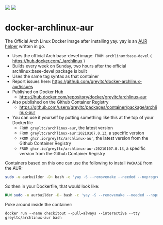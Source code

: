 [![](https://images.microbadger.com/badges/image/greyltc/archlinux-aur.svg)](http://microbadger.com/images/greyltc/archlinux-aur) [![](https://images.microbadger.com/badges/version/greyltc/archlinux-aur.svg)](https://hub.docker.com/r/greyltc/archlinux-aur/)

docker-archlinux-aur
====================
The Official Arch Linux Docker image after installing yay. yay is an [AUR helper](https://wiki.archlinux.org/index.php/AUR_helpers) written in go.

- Uses the official Arch base-devel image: `FROM archlinux:base-devel` ( https://hub.docker.com/_/archlinux )
- Builds every week on Sunday, two hours after the official archlinux:base-devel package is built
- Uses the same tag syntax as that container
- Report issues here: https://github.com/greyltc/docker-archlinux-aur/issues
- Published on Docker Hub 
  - https://hub.docker.com/repository/docker/greyltc/archlinux-aur
- Also published on the Github Container Registry
  - https://github.com/users/greyltc/packages/container/package/archlinux-aur
- You can use it yourself by putting something like this at the top of your Dockerfile
  - `FROM greyltc/archlinux-aur`, the latest version
  - `FROM greyltc/archlinux-aur:20210107.0.13`, a specific version
  - `FROM ghcr.io/greyltc/archlinux-aur`, the latest version from the Github Container Registry
  - `FROM ghcr.io/greyltc/archlinux-aur:20210107.0.13`, a specific version from the Github Container Registry

Containers based on this one can use the following to install `PACKAGE` from the AUR:
```bash
sudo -u aurbuilder -D~ bash -c 'yay -S --removemake --needed --noprogressbar --noconfirm PACKAGE'
```

So then in your Dockerfile, that would look like:
```dockerfile
RUN sudo -u aurbuilder -D~ bash -c 'yay -S --removemake --needed --noprogressbar --noconfirm PACKAGE'
```

Poke around inside the container:
```
docker run --name checkitout --pull=always --interactive --tty greyltc/archlinux-aur bash
```
